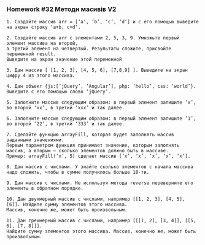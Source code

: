### Homework #32 Методи масивів V2

    1. Создайте массив arr = [‘a’, ‘b’, ‘c’, ‘d’] и с его помощью выведите на экран строку ‘a+b, c+d’.

    2. Создайте массив arr с элементами 2, 5, 3, 9. Умножьте первый элемент массива на второй, 
    а третий элемент на четвертый. Результаты сложите, присвойте переменной result. 
    Выведите на экран значение этой переменной

    3. Дан массив [ [1, 2, 3], [4, 5, 6], [7,8,9] ]. Выведите на экран цифру 4 из этого массива.

    4. Дан объект {js:[‘jQuery’, ‘Angular’], php: ‘hello’, css: ‘world’}. Выведите с его помощью слово ‘jQuery’.

    5. Заполните массив следующим образом: в первый элемент запишите ‘x’, во второй ‘xx’, в третий ‘xxx’ и так далее.

    6. Заполните массив следующим образом: в первый элемент запишите ‘1’, во второй ’22’, в третий ‘333’ и так далее.

    7. Сделайте функцию arrayFill, которая будет заполнять массив заданными значениями. 
    Первым параметром функция принимает значение, которым заполнять массив, а вторым — сколько элементов должно быть в массиве.
    Пример: arrayFill(‘x’, 5) сделает массив [‘x’, ‘x’, ‘x’, ‘x’, ‘x’].

    8. Дан массив с числами. У знайте сколько элементов с начала массива надо сложить, чтобы в сумме получилось больше 10-ти.

    9. Дан массив с числами. Не используя метода reverse переверните его элементы в обратном порядке.

    10. Дан двухмерный массив с числами, например [[1, 2, 3], [4, 5], [6]]. Найдите сумму элементов этого массива. 
    Массив, конечно же, может быть произвольным.

    11. Дан трехмерный массив с числами, например [[[1, 2], [3, 4]], [[5, 6], [7, 8]]]. 
    Найдите сумму элементов этого массива. Массив, конечно же, может быть произвольным.